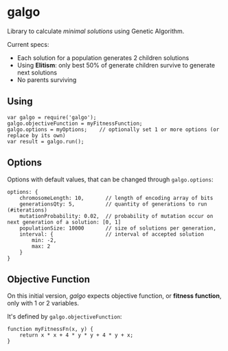 # galgo
Library to calculate *minimal solutions* using Genetic Algorithm.

Current specs:
- Each solution for a population generates 2 children solutions
- Using **Elitism**: only best 50% of generate children survive to generate next solutions
- No parents surviving

## Using

    var galgo = require('galgo');
    galgo.objectiveFunction = myFitnessFunction;
    galgo.options = myOptions;    // optionally set 1 or more options (or replace by its own)
    var result = galgo.run();

## Options

Options with default values, that can be changed through `galgo.options`:

    options: {
        chromosomeLength: 10,       // length of encoding array of bits
        generationsQty: 5,          // quantity of generations to run (#iterations)
        mutationProbability: 0.02,  // probability of mutation occur on next generation of a solution: [0, 1]
        populationSize: 10000       // size of solutions per generation,
        interval: {                 // interval of accepted solution
            min: -2,
            max: 2
        }
    }

## Objective Function

On this initial version, *galgo* expects objective function, or **fitness function**, only with 1 or 2 variables.

It's defined by `galgo.objectiveFunction`:

    function myFitnessFn(x, y) {
        return x * x + 4 * y * y + 4 * y + x;
    }
